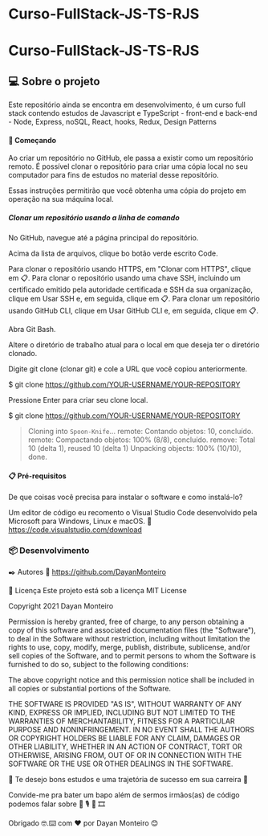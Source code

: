 # Curso-FullStack-JS-TS-RJS

# Curso-FullStack-JS-TS-RJS

## 💻 Sobre o projeto

Este repositório ainda se encontra em desenvolvimento, é um curso full stack contendo estudos de Javascript e TypeScript - front-end e back-end - Node, Express, noSQL, React, hooks, Redux, Design Patterns


#### 🚀 Começando

Ao criar um repositório no GitHub, ele passa a existir como um repositório remoto. É possível clonar o repositório para criar uma cópia local no seu computador para fins de estudos no material desse repositório.

Essas instruções permitirão que você obtenha uma cópia do projeto em operação na sua máquina local.

##### Clonar um repositório usando a linha de comando

No GitHub, navegue até a página principal do repositório.

Acima da lista de arquivos, clique bo botão verde escrito Code. 

Para clonar o repositório usando HTTPS, em "Clonar com HTTPS", clique em :clipboard:. Para clonar o repositório usando uma chave SSH, incluindo um certificado emitido pela autoridade certificada e SSH da sua organização, clique em Usar SSH e, em seguida, clique em :clipboard:. Para clonar um repositório usando GitHub CLI, clique em Usar GitHub CLI e, em seguida, clique em :clipboard:.

Abra Git Bash.

Altere o diretório de trabalho atual para o local em que deseja ter o diretório clonado.

Digite git clone (clonar git) e cole a URL que você copiou anteriormente.

$ git clone https://github.com/YOUR-USERNAME/YOUR-REPOSITORY

Pressione Enter para criar seu clone local.

$ git clone https://github.com/YOUR-USERNAME/YOUR-REPOSITORY
> Cloning into `Spoon-Knife`...
> remote: Contando objetos: 10, concluído.
> remote: Compactando objetos: 100% (8/8), concluído.
> remove: Total 10 (delta 1), reused 10 (delta 1)
> Unpacking objects: 100% (10/10), done.

####  📋 Pré-requisitos
De que coisas você precisa para instalar o software e como instalá-lo?

Um editor de código eu recomento o Visual Studio Code desenvolvido pela Microsoft para Windows, Linux e macOS.
:link:   https://code.visualstudio.com/download


### 📦 Desenvolvimento


✒️ Autores
:link: https://github.com/DayanMonteiro



📄 Licença
Este projeto está sob a licença MIT License

Copyright 2021 Dayan Monteiro

Permission is hereby granted, free of charge, to any person obtaining a copy of this software and associated documentation files (the "Software"), to deal in the Software without restriction, including without limitation the rights to use, copy, modify, merge, publish, distribute, sublicense, and/or sell copies of the Software, and to permit persons to whom the Software is furnished to do so, subject to the following conditions:

The above copyright notice and this permission notice shall be included in all copies or substantial portions of the Software.

THE SOFTWARE IS PROVIDED "AS IS", WITHOUT WARRANTY OF ANY KIND, EXPRESS OR IMPLIED, INCLUDING BUT NOT LIMITED TO THE WARRANTIES OF MERCHANTABILITY, FITNESS FOR A PARTICULAR PURPOSE AND NONINFRINGEMENT. IN NO EVENT SHALL THE AUTHORS OR COPYRIGHT HOLDERS BE LIABLE FOR ANY CLAIM, DAMAGES OR OTHER LIABILITY, WHETHER IN AN ACTION OF CONTRACT, TORT OR OTHERWISE, ARISING FROM, OUT OF OR IN CONNECTION WITH THE SOFTWARE OR THE USE OR OTHER DEALINGS IN THE SOFTWARE.

🎁 Te desejo bons estudos e uma trajetória de sucesso em sua carreira 📢

Convide-me pra bater um bapo além de sermos irmãos(as) de código podemos falar sobre :musical_note: :studio_microphone: :guitar: :film_strip:

Obrigado 🤓.⌨️ com ❤️ por Dayan Monteiro 😊
